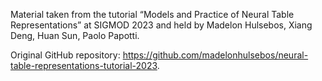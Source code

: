 Material taken from the tutorial “Models and Practice of Neural Table Representations” at SIGMOD 2023 and held by Madelon Hulsebos, Xiang Deng, Huan Sun, Paolo Papotti.

Original GitHub repository: https://github.com/madelonhulsebos/neural-table-representations-tutorial-2023. 